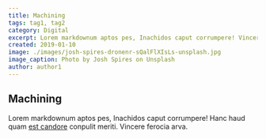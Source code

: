 ```yaml
---
title: Machining
tags: tag1, tag2
category: Digital
excerpt: Lorem markdownum aptos pes, Inachidos caput corrumpere! Vincere ferocia arva.
created: 2019-01-10
image: ./images/josh-spires-dronenr-sQalFlXIsLs-unsplash.jpg
image_caption: Photo by Josh Spires on Unsplash
author: author1
---
```


## Machining

Lorem markdownum aptos pes, Inachidos caput corrumpere! Hanc haud quam [est
candore](http://quisquis-in.io/ramossuperum) conpulit meriti. Vincere ferocia
arva.